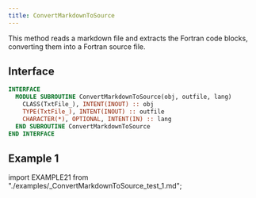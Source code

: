 ```yaml
---
title: ConvertMarkdownToSource
---
```


This method reads a markdown file and extracts the Fortran code blocks, converting them into a Fortran source file.

## Interface 

```fortran
INTERFACE
  MODULE SUBROUTINE ConvertMarkdownToSource(obj, outfile, lang)
    CLASS(TxtFile_), INTENT(INOUT) :: obj
    TYPE(TxtFile_), INTENT(INOUT) :: outfile
    CHARACTER(*), OPTIONAL, INTENT(IN) :: lang
  END SUBROUTINE ConvertMarkdownToSource
END INTERFACE
```

## Example 1

import EXAMPLE21 from "./examples/_ConvertMarkdownToSource_test_1.md";

<EXAMPLE21 />

